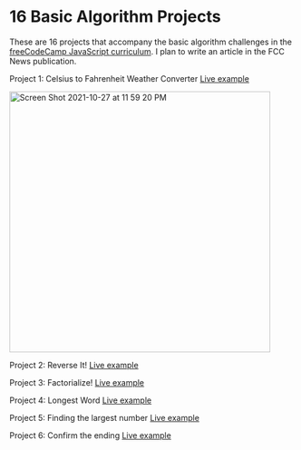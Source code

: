 # 16 Basic Algorithm Projects

These are 16 projects that accompany the basic algorithm challenges in the [freeCodeCamp JavaScript curriculum](https://www.freecodecamp.org/learn/javascript-algorithms-and-data-structures/#basic-algorithm-scripting). I plan to write an article in the FCC News publication. 

Project 1: Celsius to Fahrenheit Weather Converter [Live example](https://codepen.io/jessica-wilkins/full/LYWVbbW)  

<img width="460" alt="Screen Shot 2021-10-27 at 11 59 20 PM" src="https://user-images.githubusercontent.com/67210629/139203438-5414612f-1392-4ee6-bcc6-25cc6adfbd30.png">

Project 2: Reverse It! [Live example]()

Project 3: Factorialize! [Live example]()

Project 4: Longest Word [Live example]()

Project 5: Finding the largest number [Live example]()

Project 6: Confirm the ending [Live example]()

